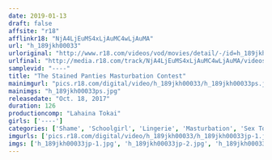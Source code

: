 ```yaml
---
date: 2019-01-13
draft: false
affsite: "r18"
afflinkr18: "NjA4LjEuMS4xLjAuMC4wLjAuMA"
url: "h_189jkh00033"
urloriginal: "http://www.r18.com/videos/vod/movies/detail/-/id=h_189jkh00033"
urlfinal: "http://media.r18.com/track/NjA4LjEuMS4xLjAuMC4wLjAuMA/videos/vod/movies/detail/-/id=h_189jkh00033"
samplevid: "----"
title: "The Stained Panties Masturbation Contest"
mainimgurl: "pics.r18.com/digital/video/h_189jkh00033/h_189jkh00033ps.jpg"
mainimgs: "h_189jkh00033ps.jpg"
releasedate: "Oct. 18, 2017"
duration: 126
productioncomp: "Lahaina Tokai"
girls: ['----']
categories: ['Shame', 'Schoolgirl', 'Lingerie', 'Masturbation', 'Sex Toys']
imgurls: ['pics.r18.com/digital/video/h_189jkh00033/h_189jkh00033jp-1.jpg', 'pics.r18.com/digital/video/h_189jkh00033/h_189jkh00033jp-2.jpg', 'pics.r18.com/digital/video/h_189jkh00033/h_189jkh00033jp-3.jpg', 'pics.r18.com/digital/video/h_189jkh00033/h_189jkh00033jp-4.jpg', 'pics.r18.com/digital/video/h_189jkh00033/h_189jkh00033jp-5.jpg', 'pics.r18.com/digital/video/h_189jkh00033/h_189jkh00033jp-6.jpg', 'pics.r18.com/digital/video/h_189jkh00033/h_189jkh00033jp-7.jpg', 'pics.r18.com/digital/video/h_189jkh00033/h_189jkh00033jp-8.jpg', 'pics.r18.com/digital/video/h_189jkh00033/h_189jkh00033jp-9.jpg', 'pics.r18.com/digital/video/h_189jkh00033/h_189jkh00033jp-10.jpg', 'pics.r18.com/digital/video/h_189jkh00033/h_189jkh00033jp-11.jpg', 'pics.r18.com/digital/video/h_189jkh00033/h_189jkh00033jp-12.jpg', 'pics.r18.com/digital/video/h_189jkh00033/h_189jkh00033jp-13.jpg', 'pics.r18.com/digital/video/h_189jkh00033/h_189jkh00033jp-14.jpg', 'pics.r18.com/digital/video/h_189jkh00033/h_189jkh00033jp-15.jpg', 'pics.r18.com/digital/video/h_189jkh00033/h_189jkh00033jp-16.jpg', 'pics.r18.com/digital/video/h_189jkh00033/h_189jkh00033jp-17.jpg', 'pics.r18.com/digital/video/h_189jkh00033/h_189jkh00033jp-18.jpg', 'pics.r18.com/digital/video/h_189jkh00033/h_189jkh00033jp-19.jpg', 'pics.r18.com/digital/video/h_189jkh00033/h_189jkh00033jp-20.jpg']
imgs: ['h_189jkh00033jp-1.jpg', 'h_189jkh00033jp-2.jpg', 'h_189jkh00033jp-3.jpg', 'h_189jkh00033jp-4.jpg', 'h_189jkh00033jp-5.jpg', 'h_189jkh00033jp-6.jpg', 'h_189jkh00033jp-7.jpg', 'h_189jkh00033jp-8.jpg', 'h_189jkh00033jp-9.jpg', 'h_189jkh00033jp-10.jpg', 'h_189jkh00033jp-11.jpg', 'h_189jkh00033jp-12.jpg', 'h_189jkh00033jp-13.jpg', 'h_189jkh00033jp-14.jpg', 'h_189jkh00033jp-15.jpg', 'h_189jkh00033jp-16.jpg', 'h_189jkh00033jp-17.jpg', 'h_189jkh00033jp-18.jpg', 'h_189jkh00033jp-19.jpg', 'h_189jkh00033jp-20.jpg']
---
```

